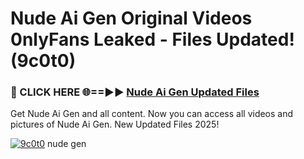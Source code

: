 # Nude Ai Gen Original Videos 0nlyFans Leaked - Files Updated! (9c0t0)

<h3>🔴 CLICK HERE 🌐==►► <a href="https://tinyurl.com/yrmya6cz" rel="nofollow">Nude Ai Gen Updated Files</a></h3>

Get Nude Ai Gen and all content. Now you can access all videos and pictures of Nude Ai Gen. New Updated Files 2025!

[![9c0t0](https://i.imgur.com/FMdXYCs.gif)](https://tinyurl.com/yrmya6cz)
nude gen